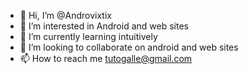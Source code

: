 - 👋 Hi, I’m @Androvixtix
- 👀 I’m interested in Android and web sites
- 🌱 I’m currently learning intuitively
- 💞️ I’m looking to collaborate on android and web sites
- 📫 How to reach me tutogalle@gmail.com

<!---
Androvixtix/Androvixtix is a ✨ special ✨ repository because its `README.md` (this file) appears on your GitHub profile.
You can click the Preview link to take a look at your changes.
--->
